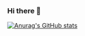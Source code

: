### Hi there 👋

[![Anurag's GitHub stats](https://github-readme-stats.vercel.app/api?username=dohun2)](https://github.com/dohun2/github-readme-stats)
<!-- [![Solved.ac
프로필](http://mazassumnida.wtf/api/v2/generate_badge?boj=dohun2)](https://solved.ac/dohun2)  -->

<!-- ### 🛠Skills
#### Languages
<img src="https://skillicons.dev/icons?i=js,py" />

#### Frameworks & Tools
<img src="https://skillicons.dev/icons?i=vue,react" />
 -->
